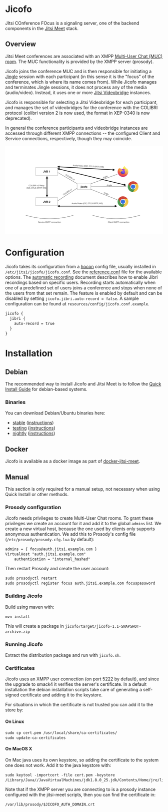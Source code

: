 # Jicofo

JItsi COnference FOcus is a signaling server, one of the backend components in the [Jitsi Meet] stack.

[Jitsi Meet]: https://github.com/jitsi/jitsi-meet

## Overview

Jitsi Meet conferences are associated with an XMPP 
[Multi-User Chat (MUC) room](https://xmpp.org/extensions/xep-0045.html). The MUC functionality is provided by the 
XMPP server (prosody).

Jicofo joins the conference MUC and is then responsible for initiating a 
[Jingle](https://xmpp.org/extensions/xep-0166.html) session with each participant (in this sense it is the "focus" of the
conference, which is where its name comes from). While Jicofo manages and terminates Jingle sessions, it does not
process any of the media (audio/video). Instead, it uses one or more
[Jitsi Videobridge](github.com/jitsi/jitsi-videobridge/) instances.

Jicofo is responsible for selecting a Jitsi Videobridge for each participant, and manages the set of videobridges for 
the conference with the COLIBRI protocol (colibri version 2 is now used, the format in XEP-0340 is now deprecated).

In general the conference participants and videobridge instances are accessed through different XMPP connections --
the configured Client and Service connections, respectively, though they may coincide.

![Connection between Jicofo and the other components in the Jitsi Meet stack.](https://github.com/jitsi/jicofo/blob/master/doc/diagram.png?raw=true)

# Configuration
Jicofo takes its configuration from a [hocon](https://github.com/lightbend/config/blob/main/HOCON.md) config file,
usually installed in `/etc/jitsi/jicofo/jicofo.conf`. See the
[reference.conf](https://github.com/jitsi/jicofo/blob/master/jicofo-selector/src/main/resources/reference.conf) file
for the available options.
The [automatic recording](doc/jibri-auto-recording.md) document describes how to
enable Jibri recordings based on specific users. Recording starts automatically
when one of a predefined set of users joins a conference and stops when none of
the users from that set remain. The feature is enabled by default and can be
disabled by setting `jicofo.jibri.auto-record = false`. A sample configuration
can be found at `resources/config/jicofo.conf.example`.

```
jicofo {
  jibri {
    auto-record = true
  }
}
```

# Installation
## Debian

The recommended way to install Jicofo and Jitsi Meet is to follow the
[Quick Install Guide](https://github.com/jitsi/jitsi-meet/blob/master/doc/quick-install.md) for debian-based systems.

### Binaries

You can download Debian/Ubuntu binaries here:
* [stable](https://download.jitsi.org/stable/) ([instructions](https://jitsi.org/downloads/ubuntu-debian-installations-instructions/))
* [testing](https://download.jitsi.org/testing/) ([instructions](https://jitsi.org/downloads/ubuntu-debian-installations-instructions-for-testing/))
* [nightly](https://download.jitsi.org/unstable/) ([instructions](https://jitsi.org/downloads/ubuntu-debian-installations-instructions-nightly/))

## Docker
Jicofo is available as a docker image as part of [docker-jitsi-meet](https://github.com/jitsi/docker-jitsi-meet).

## Manual
This section is only required for a manual setup, not necessary when using Quick Install or other methods.

### Prosody configuration

Jicofo needs privileges to create Multi-User Chat rooms. To grant these privileges we create an account for it and add
it to the global `admins` list. We create a new virtual host, because the one used by clients only supports anonymous
authentication. We add this to Prosody's config file (`/etc/prosody/prosody.cfg.lua` by default):
```
admins = { focus@auth.jitsi.example.com }
VirtualHost "auth.jitsi.example.com"
    authentication = "internal_hashed"
```
Then restart Prosody and create the user account:
```
sudo prosodyctl restart
sudo prosodyctl register focus auth.jitsi.example.com focuspassword
```

### Building Jicofo
Build using maven with:
```commandline
mvn install
```

This will create a package in `jicofo/target/jicofo-1.1-SNAPSHOT-archive.zip`
### Running Jicofo
Extract the distribution package and run with `jicofo.sh`.

### Certificates
Jicofo uses an XMPP user connection (on port 5222 by default), and since the
upgrade to smack4 it verifies the server's certificate. In a default
installation the debian installation scripts take care of generating a
self-signed certificate and adding it to the keystore.

For situations in which the certificate is not trusted you can add it to the
store by:

#### On Linux
```
sudo cp cert.pem /usr/local/share/ca-certificates/ 
sudo update-ca-certificates
```

#### On MacOS X
On Mac java uses its own keystore, so adding the certificate to the system one
does not work. Add it to the java keystore with:
```
sudo keytool -importcert -file cert.pem -keystore /Library/Java//JavaVirtualMachines/jdk1.8.0_25.jdk/Contents/Home/jre/lib/security/cacerts
```

Note that if the XMPP server you are connecting to is a prosody instance
configured with the jitsi-meet scripts, then you can find the certificate in:
```
/var/lib/prosody/$JICOFO_AUTH_DOMAIN.crt 
```

